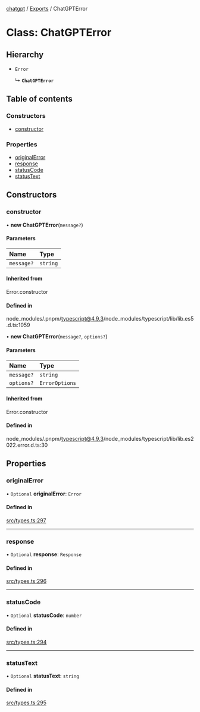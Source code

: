 [chatgpt](../readme.md) / [Exports](../modules.md) / ChatGPTError

# Class: ChatGPTError

## Hierarchy

- `Error`

  ↳ **`ChatGPTError`**

## Table of contents

### Constructors

- [constructor](ChatGPTError.md#constructor)

### Properties

- [originalError](ChatGPTError.md#originalerror)
- [response](ChatGPTError.md#response)
- [statusCode](ChatGPTError.md#statuscode)
- [statusText](ChatGPTError.md#statustext)

## Constructors

### constructor

• **new ChatGPTError**(`message?`)

#### Parameters

| Name | Type |
| :------ | :------ |
| `message?` | `string` |

#### Inherited from

Error.constructor

#### Defined in

node_modules/.pnpm/typescript@4.9.3/node_modules/typescript/lib/lib.es5.d.ts:1059

• **new ChatGPTError**(`message?`, `options?`)

#### Parameters

| Name | Type |
| :------ | :------ |
| `message?` | `string` |
| `options?` | `ErrorOptions` |

#### Inherited from

Error.constructor

#### Defined in

node_modules/.pnpm/typescript@4.9.3/node_modules/typescript/lib/lib.es2022.error.d.ts:30

## Properties

### originalError

• `Optional` **originalError**: `Error`

#### Defined in

[src/types.ts:297](https://github.com/transitive-bullshit/chatgpt-api/blob/d1b74a8/src/types.ts#L297)

___

### response

• `Optional` **response**: `Response`

#### Defined in

[src/types.ts:296](https://github.com/transitive-bullshit/chatgpt-api/blob/d1b74a8/src/types.ts#L296)

___

### statusCode

• `Optional` **statusCode**: `number`

#### Defined in

[src/types.ts:294](https://github.com/transitive-bullshit/chatgpt-api/blob/d1b74a8/src/types.ts#L294)

___

### statusText

• `Optional` **statusText**: `string`

#### Defined in

[src/types.ts:295](https://github.com/transitive-bullshit/chatgpt-api/blob/d1b74a8/src/types.ts#L295)
